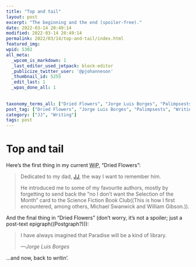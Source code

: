 ```yaml
---
title: "Top and tail"
layout: post
excerpt: "The beginning and the end (spoiler-free)."
date: 2022-03-14 20:49:14
modified: 2022-03-14 20:49:14
permalink: 2022/03/14/top-and-tail/index.html
featured_img: 
wpid: 5302
all_meta: 
  _wpcom_is_markdown: 1
  _last_editor_used_jetpack: block-editor
  _publicize_twitter_user: '@pjohanneson'
  _thumbnail_id: 5255
  _edit_last: 1
  _wpas_done_all: 1
  
  
taxonomy_terms_all: ["Dried Flowers", "Jorge Luis Borges", "Palimpsests", "Writing", "JJ", "Writing"]
post_tag: ["Dried Flowers", "Jorge Luis Borges", "Palimpsests", "Writing"]
category: ["JJ", "Writing"]
tags: post
---
```


# Top and tail

Here’s the first thing in my current <abbr title="Work in Progress">WiP</abbr>, “Dried Flowers”:

> Dedicated to my dad, [JJ](https://patrickjohanneson.com/category/jj/), the way I want to remember him.
> 
> He introduced me to some of my favourite authors, mostly by forgetting to send back the “no I don’t want the Selection of the Month” card to the Science Fiction Book Club((This is how I first encountered, among others, Michael Swanwick and William Gibson.)).

And the final thing in “Dried Flowers” (don’t worry, it’s not a spoiler; just a post-text epigraph((Postgraph?))):

> I have always imagined that Paradise will be a kind of library.
> 
> <cite>—Jorge Luis Borges</cite>

…and now, back to writin’.
